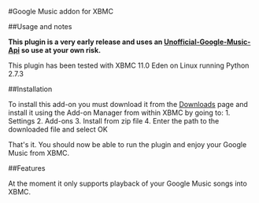 #Google Music addon for XBMC

##Usage and notes

**This plugin is a very early release and uses an [Unofficial-Google-Music-Api](https://github.com/simon-weber/Unofficial-Google-Music-API) so use at your own risk.**

This plugin has been tested with XBMC 11.0 Eden on Linux running Python 2.7.3

##Installation

To install this add-on you must download it from the [Downloads](https://github.com/vially/googlemusic-xbmc/downloads) page and install it using the Add-on Manager from within XBMC by going to:
    1. Settings
    2. Add-ons
    3. Install from zip file
    4. Enter the path to the downloaded file and select OK

That's it. You should now be able to run the plugin and enjoy your Google Music from XBMC.

##Features

At the moment it only supports playback of your Google Music songs into XBMC.
